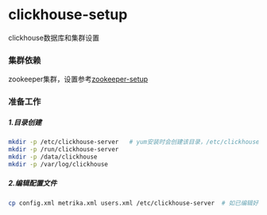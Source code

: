 # clickhouse-setup
clickhouse数据库和集群设置

### 集群依赖
zookeeper集群，设置参考[zookeeper-setup](./https://github.com/miaoyc666/zookeeper-setup)

### 准备工作
##### 1.目录创建
```bash
mkdir -p /etc/clickhouse-server   # yum安装时会创建该目录，/etc/clickhouse-server为默认目录
mkdir -p /run/clickhouse-server
mkdir -p /data/clickhouse
mkdir -p /var/log/clickhouse
```

##### 2.编辑配置文件
```bash
cp config.xml metrika.xml users.xml /etc/clickhouse-server  # 如已编辑好，直接拷贝到默认配置目录
```
